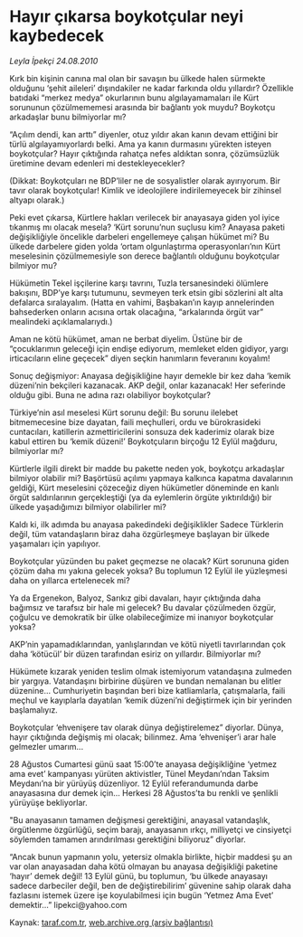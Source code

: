 # Hayır çıkarsa boykotçular neyi kaybedecek

*Leyla İpekçi 24.08.2010*

<div class="yazi"><p>Kırk bin kişinin canına mal olan bir savaşın bu ülkede halen sürmekte olduğunu ‘şehit aileleri’ dışındakiler ne kadar farkında oldu yıllardır? Özellikle batıdaki “merkez medya” okurlarının bunu algılayamamaları ile Kürt sorununun çözülmememesi arasında bir bağlantı yok muydu? Boykotçu arkadaşlar bunu bilmiyorlar mı?</p>
<p>“Açılım dendi, kan arttı” diyenler, otuz yıldır akan kanın devam ettiğini bir türlü algılayamıyorlardı belki. Ama ya kanın durmasını yürekten isteyen boykotçular? Hayır çıktığında rahatça nefes aldıktan sonra, çözümsüzlük üretimine devam edenleri mi destekleyecekler?</p>
<p>(Dikkat: Boykotçuları ne BDP’liler ne de sosyalistler olarak ayırıyorum. Bir tavır olarak boykotçular! Kimlik ve ideolojilere indirilemeyecek bir zihinsel altyapı olarak.)</p>
<p>Peki evet çıkarsa, Kürtlere hakları verilecek bir anayasaya giden yol iyice tıkanmış mı olacak mesela? ‘Kürt sorunu’nun suçlusu kim? Anayasa paketi değişikliğiyle öncelikle darbeleri engellemeye çalışan hükümet mi? Bu ülkede darbelere giden yolda ‘ortam olgunlaştırma operasyonları’nın Kürt meselesinin çözülmemesiyle son derece bağlantılı olduğunu boykotçular bilmiyor mu?</p>
<p>Hükümetin Tekel işçilerine karşı tavrını, Tuzla tersanesindeki ölümlere bakışını, BDP’ye karşı tutumunu, sevmeyen terk etsin gibi sözlerini alt alta defalarca sıralayalım. (Hatta en vahimi, Başbakan’ın kayıp annelerinden bahsederken onların acısına ortak olacağına, “arkalarında örgüt var” mealindeki açıklamalarıydı.)</p>
<p>Aman ne kötü hükümet, aman ne berbat diyelim. Üstüne bir de “çocuklarımın geleceği için endişe ediyorum, memleket elden gidiyor, yargı irticacıların eline geçecek” diyen seçkin hanımların feveranını koyalım!</p>
<p>Sonuç değişmiyor: Anayasa değişikliğine hayır demekle bir kez daha ‘kemik düzeni’nin bekçileri kazanacak. AKP değil, onlar kazanacak! Her seferinde olduğu gibi. Buna ne adına razı olabiliyor boykotçular?</p>
<p>Türkiye’nin asıl meselesi Kürt sorunu değil: Bu sorunu ilelebet bitmemecesine bize dayatan, faili meçhulleri, ordu ve bürokrasideki cuntacıları, katillerin azmettiricilerini sonsuza dek kaderimiz olarak bize kabul ettiren bu ‘kemik düzeni!’ Boykotçuların birçoğu 12 Eylül mağduru, bilmiyorlar mı?</p>
<p>Kürtlerle ilgili direkt bir madde bu pakette neden yok, boykotçu arkadaşlar bilmiyor olabilir mi? Başörtüsü açılımı yapmaya kalkınca kapatma davalarının geldiği, Kürt meselesini çözeceğiz diyen hükümetler döneminde en kanlı örgüt saldırılarının gerçekleştiği (ya da eylemlerin örgüte yıktırıldığı) bir ülkede yaşadığımızı bilmiyor olabilirler mi?</p>
<p>Kaldı ki, ilk adımda bu anayasa pakedindeki değişiklikler Sadece Türklerin değil, tüm vatandaşların biraz daha özgürleşmeye başlayan bir ülkede yaşamaları için yapılıyor.</p>
<p>Boykotçular yüzünden bu paket geçmezse ne olacak? Kürt sorununa giden çözüm daha mı yakına gelecek yoksa? Bu toplumun 12 Eylül ile yüzleşmesi daha on yıllarca ertelenecek mi?</p>
<p>Ya da Ergenekon, Balyoz, Sarıkız gibi davaları, hayır çıktığında daha bağımsız ve tarafsız bir hale mi gelecek? Bu davalar çözülmeden özgür, çoğulcu ve demokratik bir ülke olabileceğimize mi inanıyor boykotçular yoksa?</p>
<p>AKP’nin yapamadıklarından, yanlışlarından ve kötü niyetli tavırlarından çok daha ‘kötücül’ bir düzen tarafından esiriz on yıllardır. Bilmiyorlar mı?</p>
<p>Hükümete kızarak yeniden teslim olmak istemiyorum vatandaşına zulmeden bir yargıya. Vatandaşını birbirine düşüren ve bundan nemalanan bu elitler düzenine... Cumhuriyetin başından beri bize katliamlarla, çatışmalarla, faili meçhul ve kayıplarla dayatılan ‘kemik düzeni’ni değiştirmek için bir yerinden başlamalıyız.</p>
<p>Boykotçular ‘ehvenişere tav olarak dünya değiştirelemez” diyorlar. Dünya, hayır çıktığında değişmiş mi olacak; bilinmez. Ama ‘ehvenişer’i arar hale gelmezler umarım...</p>
<p>28 Ağustos Cumartesi günü saat 15:00’te anayasa değişikliğine ‘yetmez ama evet’ kampanyası yürüten aktivistler, Tünel Meydanı’ndan Taksim Meydanı’na bir yürüyüş düzenliyor. 12 Eylül referandumunda darbe anayasasına dur demek için... Herkesi 28 Ağustos’ta bu renkli ve şenlikli yürüyüşe bekliyorlar.</p>
<p>"Bu anayasanın tamamen değişmesi gerektiğini, anayasal vatandaşlık, örgütlenme özgürlüğü, seçim barajı, anayasanın ırkçı, milliyetçi ve cinsiyetçi söylemden tamamen arındırılması gerektiğini biliyoruz” diyorlar.</p>
<p>“Ancak bunun yapmanın yolu, yetersiz olmakla birlikte, hiçbir maddesi şu an var olan anayasadan daha kötü olmayan bu anayasa değişikliği paketine ‘hayır’ demek değil! 13 Eylül günü, bu toplumun, ‘bu ülkede anayasayı sadece darbeciler değil, ben de değiştirebilirim’ güvenine sahip olarak daha fazlasını istemek üzere işe koyulabilmesi için bugün ‘Yetmez Ama Evet’ demektir...” lipekci@yahoo.com</p></div>

Kaynak: [taraf.com.tr](http://www.taraf.com.tr:80/leyla-ipekci/makale-hayir-cikarsa-boykotcular-neyi-kaybedecek.htm), [web.archive.org (arşiv bağlantısı)](http://web.archive.org/web/20100825163427/http://www.taraf.com.tr:80/leyla-ipekci/makale-hayir-cikarsa-boykotcular-neyi-kaybedecek.htm)
